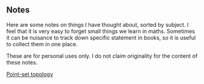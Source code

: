## Notes

Here are some notes on things I have thought about, sorted by subject. 
I feel that it is very easy to forget small things we learn in maths. 
Sometimes it can be nuisance to track down specific statement in books, 
so it is useful to collect them in one place.

These are for personal uses only. 
I do not claim originality for the content of these notes.

[Point-set topology](https://zihengh63.github.io/Point-set%20topology)
